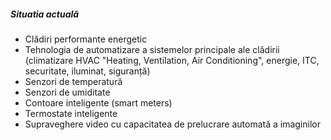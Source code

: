 ##### Situatia actuală

* Clădiri performante energetic
* Tehnologia de automatizare a sistemelor principale ale clădirii (climatizare HVAC "Heating, Ventilation, Air Conditioning", energie, ITC, securitate, iluminat, siguranță)
* Senzori de temperatură
* Senzori de umiditate
* Contoare inteligente (smart meters)
* Termostate inteligente
* Supraveghere video cu capacitatea de prelucrare automată a imaginilor